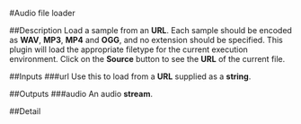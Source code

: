 #Audio file loader

##Description
Load a sample from an **URL**. Each sample should be encoded as **WAV**, **MP3**, **MP4** and **OGG**, and no extension should be specified. This plugin will load the appropriate filetype for the current execution environment. Click on the **Source** button to see the **URL** of the current file.

##Inputs
###url
Use this to load from a **URL** supplied as a **string**.

##Outputs
###audio
An audio **stream**.

##Detail

